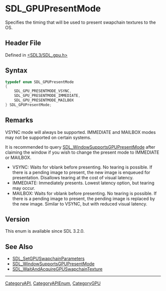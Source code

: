 # SDL_GPUPresentMode

Specifies the timing that will be used to present swapchain textures to the OS.

## Header File

Defined in [<SDL3/SDL_gpu.h>](https://github.com/libsdl-org/SDL/blob/main/include/SDL3/SDL_gpu.h)

## Syntax

```c
typedef enum SDL_GPUPresentMode
{
    SDL_GPU_PRESENTMODE_VSYNC,
    SDL_GPU_PRESENTMODE_IMMEDIATE,
    SDL_GPU_PRESENTMODE_MAILBOX
} SDL_GPUPresentMode;
```

## Remarks

VSYNC mode will always be supported. IMMEDIATE and MAILBOX modes may not be
supported on certain systems.

It is recommended to query
[SDL_WindowSupportsGPUPresentMode](SDL_WindowSupportsGPUPresentMode) after
claiming the window if you wish to change the present mode to IMMEDIATE or
MAILBOX.

- VSYNC: Waits for vblank before presenting. No tearing is possible. If
  there is a pending image to present, the new image is enqueued for
  presentation. Disallows tearing at the cost of visual latency.
- IMMEDIATE: Immediately presents. Lowest latency option, but tearing may
  occur.
- MAILBOX: Waits for vblank before presenting. No tearing is possible. If
  there is a pending image to present, the pending image is replaced by the
  new image. Similar to VSYNC, but with reduced visual latency.

## Version

This enum is available since SDL 3.2.0.

## See Also

- [SDL_SetGPUSwapchainParameters](SDL_SetGPUSwapchainParameters)
- [SDL_WindowSupportsGPUPresentMode](SDL_WindowSupportsGPUPresentMode)
- [SDL_WaitAndAcquireGPUSwapchainTexture](SDL_WaitAndAcquireGPUSwapchainTexture)






----
[CategoryAPI](CategoryAPI), [CategoryAPIEnum](CategoryAPIEnum), [CategoryGPU](CategoryGPU)

